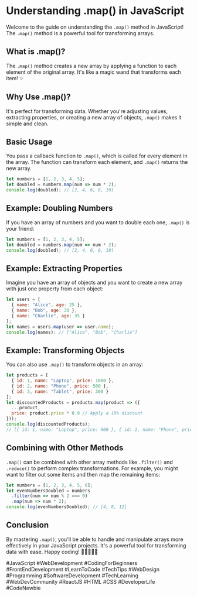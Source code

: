 
# Understanding .map() in JavaScript

Welcome to the guide on understanding the `.map()` method in JavaScript! The `.map()` method is a powerful tool for transforming arrays.

## What is .map()?

The `.map()` method creates a new array by applying a function to each element of the original array. It's like a magic wand that transforms each item! ✨

## Why Use .map()?

It's perfect for transforming data. Whether you're adjusting values, extracting properties, or creating a new array of objects, `.map()` makes it simple and clean.

## Basic Usage

You pass a callback function to `.map()`, which is called for every element in the array. The function can transform each element, and `.map()` returns the new array.

```javascript
let numbers = [1, 2, 3, 4, 5];
let doubled = numbers.map(num => num * 2);
console.log(doubled); // [2, 4, 6, 8, 10]
```

## Example: Doubling Numbers

If you have an array of numbers and you want to double each one, `.map()` is your friend:

```javascript
let numbers = [1, 2, 3, 4, 5];
let doubled = numbers.map(num => num * 2);
console.log(doubled); // [2, 4, 6, 8, 10]
```

## Example: Extracting Properties

Imagine you have an array of objects and you want to create a new array with just one property from each object:

```javascript
let users = [
  { name: "Alice", age: 25 },
  { name: "Bob", age: 30 },
  { name: "Charlie", age: 35 }
];
let names = users.map(user => user.name);
console.log(names); // ["Alice", "Bob", "Charlie"]
```

## Example: Transforming Objects

You can also use `.map()` to transform objects in an array:

```javascript
let products = [
  { id: 1, name: "Laptop", price: 1000 },
  { id: 2, name: "Phone", price: 500 },
  { id: 3, name: "Tablet", price: 300 }
];
let discountedProducts = products.map(product => ({
  ...product,
  price: product.price * 0.9 // Apply a 10% discount
}));
console.log(discountedProducts);
// [{ id: 1, name: "Laptop", price: 900 }, { id: 2, name: "Phone", price: 450 }, { id: 3, name: "Tablet", price: 270 }]
```

## Combining with Other Methods

`.map()` can be combined with other array methods like `.filter()` and `.reduce()` to perform complex transformations. For example, you might want to filter out some items and then map the remaining items:

```javascript
let numbers = [1, 2, 3, 4, 5, 6];
let evenNumbersDoubled = numbers
  .filter(num => num % 2 === 0)
  .map(num => num * 2);
console.log(evenNumbersDoubled); // [4, 8, 12]
```

## Conclusion

By mastering `.map()`, you'll be able to handle and manipulate arrays more effectively in your JavaScript projects. It's a powerful tool for transforming data with ease. Happy coding! 🎉👨‍💻👩‍💻

#JavaScript #WebDevelopment #CodingForBeginners #FrontEndDevelopment #LearnToCode #TechTips #WebDesign #Programming #SoftwareDevelopment #TechLearning #WebDevCommunity #ReactJS #HTML #CSS #DeveloperLife #CodeNewbie
